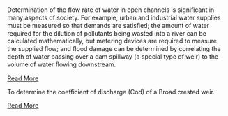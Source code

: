 Determination of the ﬂow rate of water in open channels is signiﬁcant in many aspects of society. For example, urban and industrial water supplies must be measured so that demands are satisﬁed; the amount of water required for the dilution of pollutants being wasted into a river can be calculated mathematically, but metering devices are required to measure the supplied ﬂow; and ﬂood damage can be determined by correlating the depth of water passing over a dam spillway (a special type of weir) to the volume of water ﬂowing downstream. 

[Read More](docs/6.Channels.pdf)

To determine the coefficient of discharge (Cod) of a Broad crested weir. 

[Read More](docs/6.Channels.pdf)
